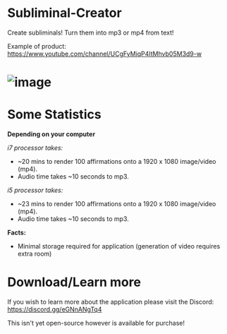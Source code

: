 # Subliminal-Creator
Create subliminals! Turn them into mp3 or mp4 from text!

Example of product: https://www.youtube.com/channel/UCgFyMiqP4ItMhvb05M3d9-w

# ![image](https://github.com/Camerode/Subliminal-Creator/assets/63560091/876bccbe-16dc-4a18-826c-8e6c9655dbea)

# Some Statistics
**Depending on your computer**

*i7 processor takes:*
- ~20 mins to render 100 affirmations onto a 1920 x 1080 image/video (mp4).
- Audio time takes ~10 seconds to mp3.

*i5 processor takes:*
- ~23 mins to render 100 affirmations onto a 1920 x 1080 image/video (mp4).
- Audio time takes ~10 seconds to mp3.

**Facts:**
- Minimal storage required for application (generation of video requires extra room)

# Download/Learn more
If you wish to learn more about the application please visit the Discord: https://discord.gg/eGNnANgTq4

This isn't yet open-source however is available for purchase!
